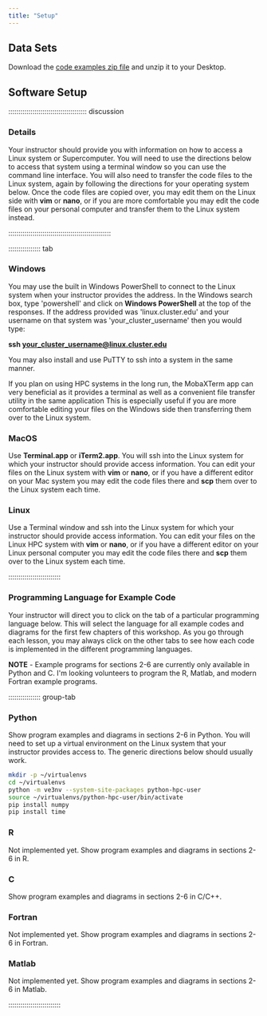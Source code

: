 ```yaml
---
title: "Setup"
---
```


## Data Sets

<!--
cd episodes
zip -r code.zip code
cp code.zip data
-->
Download the [code examples zip file](data/code.zip) and unzip it to your Desktop.

## Software Setup

::::::::::::::::::::::::::::::::::::::: discussion

### Details

Your instructor should provide you with information on how to access a
Linux system or Supercomputer.
You will need to use the directions below to access that system using
a terminal window so you can use the command line interface.
You will also need to transfer the code files to the Linux system, again
by following the directions for your operating system below.
Once the code files are copied over, you may edit them on the Linux side with
**vim** or **nano**, or if you are more comfortable you may edit the code files on
your personal computer and transfer them to the Linux system instead.

:::::::::::::::::::::::::::::::::::::::::::::::::::

:::::::::::::::: tab

### Windows

You may use the built in Windows PowerShell to connect to the Linux 
system when your instructor provides the address.
In the Windows search box, type 'powershell' and click on 
**Windows PowerShell** at the top of the responses.
If the address provided was 'linux.cluster.edu' and your username on that
system was 'your_cluster_username' then you would type:

**ssh your_cluster_username@linux.cluster.edu**

You may also install and use PuTTY to ssh into a system in the same manner.

If you plan on using HPC systems in the long run, 
the MobaXTerm app can very beneficial as it provides a terminal as
well as a convenient file transfer utility in the same application
This is especially useful if you are more
comfortable editing your files on the Windows side then transferring them over
to the Linux system.

### MacOS

Use **Terminal.app** or **iTerm2.app**.  You will ssh into the Linux system for
which your instructor should provide access information.  You can edit your files on 
the Linux system with **vim** or **nano**, or if you have a different editor
on your Mac system you may edit the code files there and **scp** them
over to the Linux system each time.

### Linux

Use  a Terminal window and ssh into the Linux system for which your instructor 
should provide access information.  You can edit your files on 
the Linux HPC system with **vim** or **nano**, or if you have a different editor
on your Linux personal computer you may edit the code files there and **scp** them
over to the Linux system each time.

::::::::::::::::::::::::::

### Programming Language for Example Code

Your instructor will direct you to click on the tab of a particular
programming language below.  This will select the language for all
example codes and diagrams for the first few chapters of this workshop.
As you go through each lesson, you may always click on the other tabs
to see how each code is implemented in the different programming
languages.

**NOTE** - Example programs for sections 2-6  are currently only available 
in Python and C.
I'm looking volunteers to program the R, Matlab, and modern Fortran
example programs.

:::::::::::::::: group-tab

### Python

Show program examples and diagrams in sections 2-6 in Python.
You will need to set up a virtual environment on the Linux system that
your instructor provides access to.  The generic directions below should
usually work.

```bash
mkdir -p ~/virtualenvs
cd ~/virtualenvs
python -m ve3nv --system-site-packages python-hpc-user
source ~/virtualenvs/python-hpc-user/bin/activate
pip install numpy
pip install time
```

### R

Not implemented yet.
Show program examples and diagrams in sections 2-6 in R.

### C

Show program examples and diagrams in sections 2-6 in C/C++.

### Fortran

Not implemented yet.
Show program examples and diagrams in sections 2-6 in Fortran.

### Matlab

Not implemented yet.
Show program examples and diagrams in sections 2-6 in Matlab.

::::::::::::::::::::::::::


